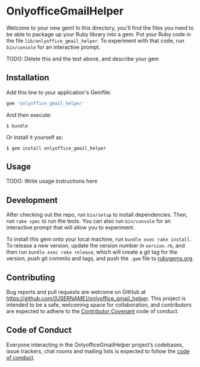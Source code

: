 # OnlyofficeGmailHelper

Welcome to your new gem! In this directory, you'll find the files you need to be able to package up your Ruby library into a gem. Put your Ruby code in the file `lib/onlyoffice_gmail_helper`. To experiment with that code, run `bin/console` for an interactive prompt.

TODO: Delete this and the text above, and describe your gem

## Installation

Add this line to your application's Gemfile:

```ruby
gem 'onlyoffice_gmail_helper'
```

And then execute:

    $ bundle

Or install it yourself as:

    $ gem install onlyoffice_gmail_helper

## Usage

TODO: Write usage instructions here

## Development

After checking out the repo, run `bin/setup` to install dependencies. Then, run `rake spec` to run the tests. You can also run `bin/console` for an interactive prompt that will allow you to experiment.

To install this gem onto your local machine, run `bundle exec rake install`. To release a new version, update the version number in `version.rb`, and then run `bundle exec rake release`, which will create a git tag for the version, push git commits and tags, and push the `.gem` file to [rubygems.org](https://rubygems.org).

## Contributing

Bug reports and pull requests are welcome on GitHub at https://github.com/[USERNAME]/onlyoffice_gmail_helper. This project is intended to be a safe, welcoming space for collaboration, and contributors are expected to adhere to the [Contributor Covenant](http://contributor-covenant.org) code of conduct.

## Code of Conduct

Everyone interacting in the OnlyofficeGmailHelper project’s codebases, issue trackers, chat rooms and mailing lists is expected to follow the [code of conduct](https://github.com/[USERNAME]/onlyoffice_gmail_helper/blob/master/CODE_OF_CONDUCT.md).
